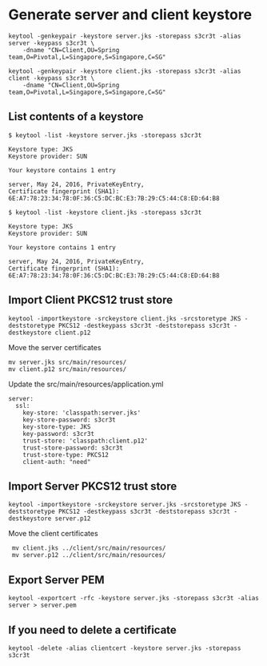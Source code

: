 # Generate server and client keystore
    
    keytool -genkeypair -keystore server.jks -storepass s3cr3t -alias server -keypass s3cr3t \
        -dname "CN=Client,OU=Spring team,O=Pivotal,L=Singapore,S=Singapore,C=SG"
        
    keytool -genkeypair -keystore client.jks -storepass s3cr3t -alias client -keypass s3cr3t \
        -dname "CN=Client,OU=Spring team,O=Pivotal,L=Singapore,S=Singapore,C=SG"

## List contents of a keystore

    $ keytool -list -keystore server.jks -storepass s3cr3t

    Keystore type: JKS
    Keystore provider: SUN
    
    Your keystore contains 1 entry
    
    server, May 24, 2016, PrivateKeyEntry,
    Certificate fingerprint (SHA1): 6E:A7:78:23:34:78:0F:36:C5:DC:BC:E3:7B:29:C5:44:C8:ED:64:B8
    
    $ keytool -list -keystore client.jks -storepass s3cr3t

    Keystore type: JKS
    Keystore provider: SUN
    
    Your keystore contains 1 entry
    
    server, May 24, 2016, PrivateKeyEntry,
    Certificate fingerprint (SHA1): 6E:A7:78:23:34:78:0F:36:C5:DC:BC:E3:7B:29:C5:44:C8:ED:64:B8


## Import Client PKCS12 trust store

    keytool -importkeystore -srckeystore client.jks -srcstoretype JKS -deststoretype PKCS12 -destkeypass s3cr3t -deststorepass s3cr3t -destkeystore client.p12

Move the server certificates
    
    mv server.jks src/main/resources/
    mv client.p12 src/main/resources/
    
Update the src/main/resources/application.yml

    server:
      ssl:
        key-store: 'classpath:server.jks'
        key-store-password: s3cr3t
        key-store-type: JKS
        key-password: s3cr3t
        trust-store: 'classpath:client.p12'
        trust-store-password: s3cr3t
        trust-store-type: PKCS12
        client-auth: "need"

## Import Server PKCS12 trust store
    
    keytool -importkeystore -srckeystore server.jks -srcstoretype JKS -deststoretype PKCS12 -destkeypass s3cr3t -deststorepass s3cr3t -destkeystore server.p12

 Move the client certificates
     
     mv client.jks ../client/src/main/resources/
     mv server.p12 ../client/src/main/resources/
     

## Export Server PEM    
    
    keytool -exportcert -rfc -keystore server.jks -storepass s3cr3t -alias server > server.pem
    
## If you need to delete a certificate

    keytool -delete -alias clientcert -keystore server.jks -storepass s3cr3t

